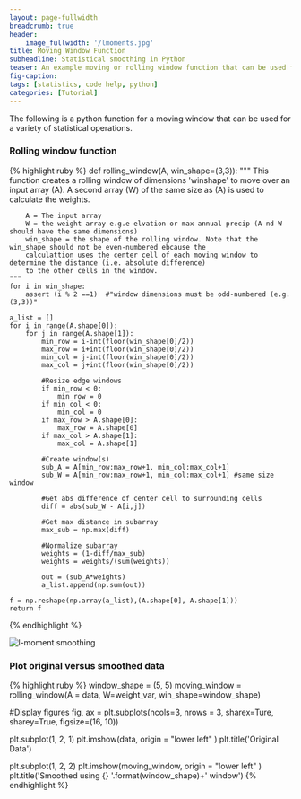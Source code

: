 ```yaml
---
layout: page-fullwidth
breadcrumb: true
header:
    image_fullwidth: '/lmoments.jpg'
title: Moving Window Function
subheadline: Statistical smoothing in Python
teaser: An example moving or rolling window function that can be used for statistical smoothing operations.
fig-caption:
tags: [statistics, code help, python]
categories: [Tutorial]
---
```


The following is a python function for a moving window that can be used for a variety of statistical operations. 

### Rolling window function

{% highlight ruby %}
def rolling_window(A, win_shape=(3,3)):
    """
    This function creates a rolling window of dimensions 'winshape' to move over an input array (A). 
    A second array (W) of the same size as (A) is used to calculate the weights.
    
        A = The input array
        W = the weight array e.g.e elvation or max annual precip (A nd W should have the same dimensions)
        win_shape = the shape of the rolling window. Note that the win_shape should not be even-numbered ebcause the 
        calculattion uses the center cell of each moving window to determine the distance (i.e. absolute difference)
        to the other cells in the window.
    """
    for i in win_shape:
        assert (i % 2 ==1)  #"window dimensions must be odd-numbered (e.g. (3,3))"
        
    a_list = []
    for i in range(A.shape[0]):
        for j in range(A.shape[1]):
            min_row = i-int(floor(win_shape[0]/2))
            max_row = i+int(floor(win_shape[0]/2))
            min_col = j-int(floor(win_shape[0]/2))
            max_col = j+int(floor(win_shape[0]/2))
            
            #Resize edge windows
            if min_row < 0:
                min_row = 0
            if min_col < 0:
                min_col = 0
            if max_row > A.shape[0]:
                max_row = A.shape[0]
            if max_col > A.shape[1]:
                max_col = A.shape[1]
            
            #Create window(s)
            sub_A = A[min_row:max_row+1, min_col:max_col+1]
            sub_W = A[min_row:max_row+1, min_col:max_col+1] #same size window
                            
            #Get abs difference of center cell to surrounding cells
            diff = abs(sub_W - A[i,j])
                            
            #Get max distance in subarray
            max_sub = np.max(diff)
                            
            #Normalize subarray
            weights = (1-diff/max_sub)
            weights = weights/(sum(weights))
                            
            out = (sub_A*weights)
            a_list.append(np.sum(out))
               
    f = np.reshape(np.array(a_list),(A.shape[0], A.shape[1]))
    return f                 
{% endhighlight %}

![l-moment smoothing]({{site.baseurl}}/images/movingwindow2.jpg)

### Plot original versus smoothed data
{% highlight ruby %}
window_shape = (5, 5)
moving_window = rolling_window(A = data, W=weight_var, win_shape=window_shape)

#Display figures
fig, ax = plt.subplots(ncols=3, nrows = 3, sharex=Ture, sharey=True, figsize=(16, 10))

plt.subplot(1, 2, 1)
plt.imshow(data, origin = "lower left" )
plt.title('Original Data')

plt.subplot(1, 2, 2)
plt.imshow(moving_window, origin = "lower left" )
plt.title('Smoothed using {} '.format(window_shape)+' window')
{% endhighlight %}

